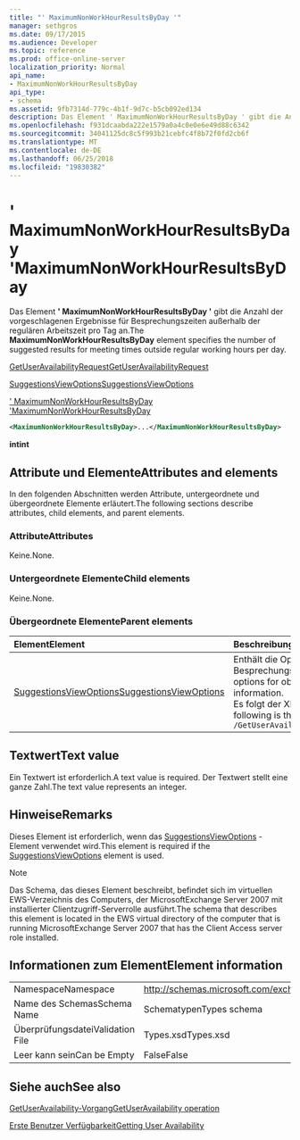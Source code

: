 ```yaml
---
title: "' MaximumNonWorkHourResultsByDay '"
manager: sethgros
ms.date: 09/17/2015
ms.audience: Developer
ms.topic: reference
ms.prod: office-online-server
localization_priority: Normal
api_name:
- MaximumNonWorkHourResultsByDay
api_type:
- schema
ms.assetid: 9fb7314d-779c-4b1f-9d7c-b5cb092ed134
description: Das Element ' MaximumNonWorkHourResultsByDay ' gibt die Anzahl der vorgeschlagenen Ergebnisse für Besprechungszeiten außerhalb der regulären Arbeitszeit pro Tag an.
ms.openlocfilehash: f931dcaabda222e1579a0a4c0e0e6e49d88c6342
ms.sourcegitcommit: 34041125dc8c5f993b21cebfc4f8b72f0fd2cb6f
ms.translationtype: MT
ms.contentlocale: de-DE
ms.lasthandoff: 06/25/2018
ms.locfileid: "19830382"
---
```

# <a name="maximumnonworkhourresultsbyday"></a><span data-ttu-id="060f3-103">' MaximumNonWorkHourResultsByDay '</span><span class="sxs-lookup"><span data-stu-id="060f3-103">MaximumNonWorkHourResultsByDay</span></span>

<span data-ttu-id="060f3-104">Das Element **' MaximumNonWorkHourResultsByDay '** gibt die Anzahl der vorgeschlagenen Ergebnisse für Besprechungszeiten außerhalb der regulären Arbeitszeit pro Tag an.</span><span class="sxs-lookup"><span data-stu-id="060f3-104">The **MaximumNonWorkHourResultsByDay** element specifies the number of suggested results for meeting times outside regular working hours per day.</span></span> 
  
[<span data-ttu-id="060f3-105">GetUserAvailabilityRequest</span><span class="sxs-lookup"><span data-stu-id="060f3-105">GetUserAvailabilityRequest</span></span>](getuseravailabilityrequest.md)
  
[<span data-ttu-id="060f3-106">SuggestionsViewOptions</span><span class="sxs-lookup"><span data-stu-id="060f3-106">SuggestionsViewOptions</span></span>](suggestionsviewoptions.md)
  
[<span data-ttu-id="060f3-107">' MaximumNonWorkHourResultsByDay '</span><span class="sxs-lookup"><span data-stu-id="060f3-107">MaximumNonWorkHourResultsByDay</span></span>](maximumnonworkhourresultsbyday.md)
  
```xml
<MaximumNonWorkHourResultsByDay>...</MaximumNonWorkHourResultsByDay>
```

 <span data-ttu-id="060f3-108">**int**</span><span class="sxs-lookup"><span data-stu-id="060f3-108">**int**</span></span>
## <a name="attributes-and-elements"></a><span data-ttu-id="060f3-109">Attribute und Elemente</span><span class="sxs-lookup"><span data-stu-id="060f3-109">Attributes and elements</span></span>

<span data-ttu-id="060f3-110">In den folgenden Abschnitten werden Attribute, untergeordnete und übergeordnete Elemente erläutert.</span><span class="sxs-lookup"><span data-stu-id="060f3-110">The following sections describe attributes, child elements, and parent elements.</span></span>
  
### <a name="attributes"></a><span data-ttu-id="060f3-111">Attribute</span><span class="sxs-lookup"><span data-stu-id="060f3-111">Attributes</span></span>

<span data-ttu-id="060f3-112">Keine.</span><span class="sxs-lookup"><span data-stu-id="060f3-112">None.</span></span>
  
### <a name="child-elements"></a><span data-ttu-id="060f3-113">Untergeordnete Elemente</span><span class="sxs-lookup"><span data-stu-id="060f3-113">Child elements</span></span>

<span data-ttu-id="060f3-114">Keine.</span><span class="sxs-lookup"><span data-stu-id="060f3-114">None.</span></span>
  
### <a name="parent-elements"></a><span data-ttu-id="060f3-115">Übergeordnete Elemente</span><span class="sxs-lookup"><span data-stu-id="060f3-115">Parent elements</span></span>

|<span data-ttu-id="060f3-116">**Element**</span><span class="sxs-lookup"><span data-stu-id="060f3-116">**Element**</span></span>|<span data-ttu-id="060f3-117">**Beschreibung**</span><span class="sxs-lookup"><span data-stu-id="060f3-117">**Description**</span></span>|
|:-----|:-----|
|[<span data-ttu-id="060f3-118">SuggestionsViewOptions</span><span class="sxs-lookup"><span data-stu-id="060f3-118">SuggestionsViewOptions</span></span>](suggestionsviewoptions.md) <br/> |<span data-ttu-id="060f3-119">Enthält die Optionen zum Abrufen von Besprechungsinformationen Vorschlag.</span><span class="sxs-lookup"><span data-stu-id="060f3-119">Contains the options for obtaining meeting suggestion information.</span></span>  <br/> <span data-ttu-id="060f3-120">Es folgt der XPath-Ausdruck für dieses Element:</span><span class="sxs-lookup"><span data-stu-id="060f3-120">The following is the XPath to this element:</span></span>  <br/>  `/GetUserAvailabilityRequest/SuggestionViewOptions` <br/> |
   
## <a name="text-value"></a><span data-ttu-id="060f3-121">Textwert</span><span class="sxs-lookup"><span data-stu-id="060f3-121">Text value</span></span>

<span data-ttu-id="060f3-122">Ein Textwert ist erforderlich.</span><span class="sxs-lookup"><span data-stu-id="060f3-122">A text value is required.</span></span> <span data-ttu-id="060f3-123">Der Textwert stellt eine ganze Zahl.</span><span class="sxs-lookup"><span data-stu-id="060f3-123">The text value represents an integer.</span></span>
  
## <a name="remarks"></a><span data-ttu-id="060f3-124">Hinweise</span><span class="sxs-lookup"><span data-stu-id="060f3-124">Remarks</span></span>

<span data-ttu-id="060f3-125">Dieses Element ist erforderlich, wenn das [SuggestionsViewOptions](suggestionsviewoptions.md) -Element verwendet wird.</span><span class="sxs-lookup"><span data-stu-id="060f3-125">This element is required if the [SuggestionsViewOptions](suggestionsviewoptions.md) element is used.</span></span> 
  
> [!NOTE]
> <span data-ttu-id="060f3-126">Das Schema, das dieses Element beschreibt, befindet sich im virtuellen EWS-Verzeichnis des Computers, der MicrosoftExchange Server 2007 mit installierter Clientzugriff-Serverrolle ausführt.</span><span class="sxs-lookup"><span data-stu-id="060f3-126">The schema that describes this element is located in the EWS virtual directory of the computer that is running MicrosoftExchange Server 2007 that has the Client Access server role installed.</span></span> 
  
## <a name="element-information"></a><span data-ttu-id="060f3-127">Informationen zum Element</span><span class="sxs-lookup"><span data-stu-id="060f3-127">Element information</span></span>

|||
|:-----|:-----|
|<span data-ttu-id="060f3-128">Namespace</span><span class="sxs-lookup"><span data-stu-id="060f3-128">Namespace</span></span>  <br/> |http://schemas.microsoft.com/exchange/services/2006/types  <br/> |
|<span data-ttu-id="060f3-129">Name des Schemas</span><span class="sxs-lookup"><span data-stu-id="060f3-129">Schema Name</span></span>  <br/> |<span data-ttu-id="060f3-130">Schematypen</span><span class="sxs-lookup"><span data-stu-id="060f3-130">Types schema</span></span>  <br/> |
|<span data-ttu-id="060f3-131">Überprüfungsdatei</span><span class="sxs-lookup"><span data-stu-id="060f3-131">Validation File</span></span>  <br/> |<span data-ttu-id="060f3-132">Types.xsd</span><span class="sxs-lookup"><span data-stu-id="060f3-132">Types.xsd</span></span>  <br/> |
|<span data-ttu-id="060f3-133">Leer kann sein</span><span class="sxs-lookup"><span data-stu-id="060f3-133">Can be Empty</span></span>  <br/> |<span data-ttu-id="060f3-134">False</span><span class="sxs-lookup"><span data-stu-id="060f3-134">False</span></span>  <br/> |
   
## <a name="see-also"></a><span data-ttu-id="060f3-135">Siehe auch</span><span class="sxs-lookup"><span data-stu-id="060f3-135">See also</span></span>



[<span data-ttu-id="060f3-136">GetUserAvailability-Vorgang</span><span class="sxs-lookup"><span data-stu-id="060f3-136">GetUserAvailability operation</span></span>](getuseravailability-operation.md)


[<span data-ttu-id="060f3-137">Erste Benutzer Verfügbarkeit</span><span class="sxs-lookup"><span data-stu-id="060f3-137">Getting User Availability</span></span>](http://msdn.microsoft.com/library/d4133fcb-9b0f-4e6b-aadf-a389da83516a%28Office.15%29.aspx)

